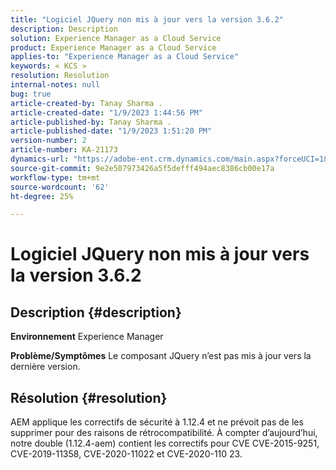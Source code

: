 ```yaml
---
title: "Logiciel JQuery non mis à jour vers la version 3.6.2"
description: Description
solution: Experience Manager as a Cloud Service
product: Experience Manager as a Cloud Service
applies-to: "Experience Manager as a Cloud Service"
keywords: « KCS »
resolution: Resolution
internal-notes: null
bug: true
article-created-by: Tanay Sharma .
article-created-date: "1/9/2023 1:44:56 PM"
article-published-by: Tanay Sharma .
article-published-date: "1/9/2023 1:51:20 PM"
version-number: 2
article-number: KA-21173
dynamics-url: "https://adobe-ent.crm.dynamics.com/main.aspx?forceUCI=1&pagetype=entityrecord&etn=knowledgearticle&id=e9b6b7c7-2390-ed11-aad1-6045bd006793"
source-git-commit: 9e2e507973426a5f5defff494aec8386cb00e17a
workflow-type: tm+mt
source-wordcount: '62'
ht-degree: 25%

---
```


# Logiciel JQuery non mis à jour vers la version 3.6.2

## Description {#description}

<b>Environnement</b>
Experience Manager


<b>Problème/Symptômes</b>
Le composant JQuery n’est pas mis à jour vers la dernière version.


## Résolution {#resolution}


AEM applique les correctifs de sécurité à 1.12.4 et ne prévoit pas de les supprimer pour des raisons de rétrocompatibilité. À compter d’aujourd’hui, notre double (1.12.4-aem) contient les correctifs pour CVE CVE-2015-9251, CVE-2019-11358, CVE-2020-11022 et CVE-2020-110 23.
